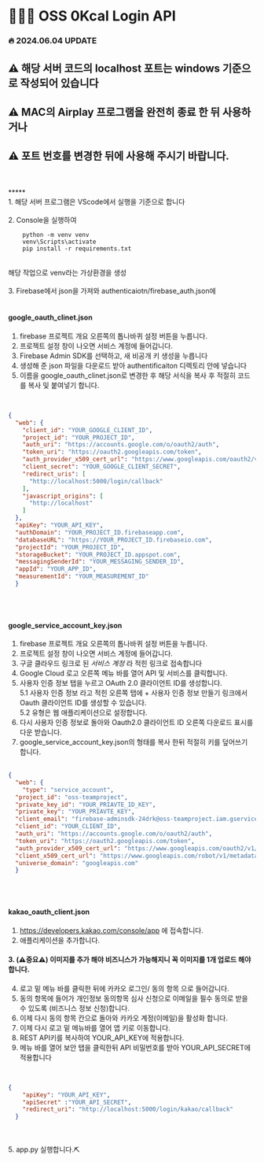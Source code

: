 # 🧑🏼‍🍳 OSS 0Kcal Login API
### 🔥 2024.06.04 UPDATE
## ⚠ 해당 서버 코드의 localhost 포트는 windows 기준으로 작성되어 있습니다
## ⚠ MAC의 Airplay 프로그램을 완전히 종료 한 뒤 사용하거나 <br> 
## ⚠ 포트 번호를 변경한 뒤에 사용해 주시기 바랍니다.
<br>
<br>
*****
<br>
1. 해당 서버 프로그램은 VScode에서 실행을 기준으로 합니다
<br>
<br>
2.  Console을 실행하여
<br>

```prompt
    python -m venv venv
    venv\Scripts\activate
    pip install -r requirements.txt
```
<br>
해당 작업으로 venv라는 가상환경을 생성
<br><br>
3. Firebase에서 json을 가져와 authenticaiotn/firebase_auth.json에
<br><br>

#### google_oauth_clinet.json <br>
1. firebase 프로젝트 개요 오른쪽의 톱나바퀴 설정 버튼을 누릅니다. <br>
2. 프로젝트 설정 창이 나오면 서비스 계정에 들어갑니다.<br>
3. Firebase Admin SDK를 선택하고, 새 비공개 키 생성을 누릅니다<br>
4. 생성해 준 json 파일을 다운로드 받아 authentificaiton 디렉토리 안에 넣습니다<br>
5. 이름을 google_oauth_clinet.json로 변경한 후 해당 서식을 복사 후 적절히 코드를 복사 및 붙여넣기 합니다.<br>
<br>

```json
{
  "web": {
    "client_id": "YOUR_GOOGLE_CLIENT_ID",
    "project_id": "YOUR_PROJECT_ID",
    "auth_uri": "https://accounts.google.com/o/oauth2/auth",
    "token_uri": "https://oauth2.googleapis.com/token",
    "auth_provider_x509_cert_url": "https://www.googleapis.com/oauth2/v1/certs",
    "client_secret": "YOUR_GOOGLE_CLIENT_SECRET",
    "redirect_uris": [
      "http://localhost:5000/login/callback"
    ],
    "javascript_origins": [
      "http://localhost"
    ]
  },
  "apiKey": "YOUR_API_KEY",
  "authDomain": "YOUR_PROJECT_ID.firebaseapp.com",
  "databaseURL": "https://YOUR_PROJECT_ID.firebaseio.com",
  "projectId": "YOUR_PROJECT_ID",
  "storageBucket": "YOUR_PROJECT_ID.appspot.com",
  "messagingSenderId": "YOUR_MESSAGING_SENDER_ID",
  "appId": "YOUR_APP_ID",
  "measurementId": "YOUR_MEASUREMENT_ID"
  }
```
<br><br>
#### google_service_account_key.json<br>
1. firebase 프로젝트 개요 오른쪽의 톱나바퀴 설정 버튼을 누릅니다. <br>
2. 프로젝트 설정 창이 나오면 서비스 계정에 들어갑니다.<br>
3. 구글 클라우드 링크로 된 _서비스 계정_ 라 적힌 링크로 접속합니다 <br>
4. Google Cloud 로고 오른쪽 메뉴 바를 열어 API 및 서비스를 클릭합니다. <br>
5. 사용자 인증 정보 탭을 누르고 OAuth 2.0 클라이언트 ID를 생성합니다.<br>
5.1 사용자 인증 정보 라고 적힌 오른쪽 탭에 + 사용자 인증 정보 만들기 링크에서 Oauth 클라이언트 ID를 생성할 수 있습니다.<br>
5.2 유형은 웹 애플리케이션으로 설정합니다.<br>
6. 다시 사용자 인증 정보로 돌아와 Oauth2.0 클라이언트 ID 오른쪽 다운로드 표시를 다운 받습니다.<br>
7. google_service_account_key.json의 형태를 복사 한뒤 적절히 키를 덮어쓰기 합니다.
<br><br>

```json
{
  "web": {
    "type": "service_account",
  "project_id": "oss-teamproject",
  "private_key_id": "YOUR_PRIAVTE_ID_KEY",
  "private_key": "YOUR_PRIAVTE_KEY",
  "client_email": "firebase-adminsdk-24drk@oss-teamproject.iam.gserviceaccount.com",
  "client_id": "YOUR_CLIENT_ID",
  "auth_uri": "https://accounts.google.com/o/oauth2/auth",
  "token_uri": "https://oauth2.googleapis.com/token",
  "auth_provider_x509_cert_url": "https://www.googleapis.com/oauth2/v1/certs",
  "client_x509_cert_url": "https://www.googleapis.com/robot/v1/metadata/x509/firebase-adminsdk-24drk%40oss-teamproject.iam.gserviceaccount.com",
  "universe_domain": "googleapis.com"
  }
```
<br><br>
#### kakao_oauth_client.json <br>
1.  https://developers.kakao.com/console/app 에 접속합니다.<br>
2. 애플리케이션을 추가합니다. <br>
#### 3. (⚠중요⚠) 이미지를 추가 해야 비즈니스가 가능해지니 꼭 이미지를 1개 업로드 해야 합니다. <br>
4. 로고 밑 메뉴 바를 클릭한 뒤에 카카오 로그인/ 동의 항목 으로 들어갑니다. <br>
5. 동의 항목에 들어가 개인정보 동의항목 심사 신청으로 이메일을 필수 동의로 받을 수 있도록 (비즈니스 정보 신청)합니다.<br>
6. 이제 다시 동의 항목 칸으로 돌아와 카카오 계정(이메일)을 활성화 합니다.<br>
7. 이제 다시 로고 밑 메뉴바를 열어 앱 키로 이동합니다.<br>
8. REST API키를 복사하여 YOUR_API_KEY에 적용합니다.<br>
9. 메뉴 바를 열어 보안 탭을 클릭한뒤 API 비밀번호를 받아 YOUR_API_SECRET에 적용합니다
<br>

```json
{
    "apiKey": "YOUR_API_KEY",
    "apiSecret" :"YOUR_API_SECRET",
    "redirect_uri": "http://localhost:5000/login/kakao/callback"
  }
```
<br><br>
5. app.py 실행합니다.⛏
